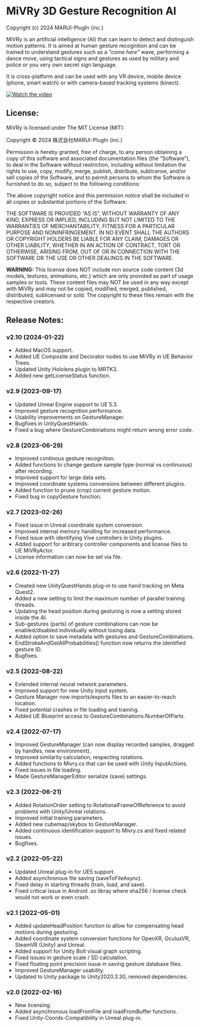 # MiVRy 3D Gesture Recognition AI
Copyright (c) 2024 MARUI-PlugIn (inc.)

MiVRy is an artificial intelligence (AI) that can learn to detect and distinguish motion patterns. It is aimed at human gesture recognition and can be trained to understand gestures such as a *"come here"* wave, performing a dance move, using tactical signs and gestures as used by military and police or you very own secret sign language.

It is cross-platform and can be used with any VR device, mobile device (phone, smart watch) or with camera-based tracking systems (kinect).

[![Watch the video](https://img.youtube.com/vi/N-84gPjY0Eo/hqdefault.jpg)](https://youtu.be/N-84gPjY0Eo)

## License:
MiVRy is licensed under The MIT License (MIT):

Copyright © 2024 株式会社MARUI-PlugIn (inc.)

Permission is hereby granted, free of charge, to any person obtaining a copy of this software and associated documentation files (the “Software”), to deal in the Software without restriction, including without limitation the rights to use, copy, modify, merge, publish, distribute, sublicense, and/or sell copies of the Software, and to permit persons to whom the Software is furnished to do so, subject to the following conditions:

The above copyright notice and this permission notice shall be included in all copies or substantial portions of the Software.

THE SOFTWARE IS PROVIDED “AS IS”, WITHOUT WARRANTY OF ANY KIND, EXPRESS OR IMPLIED, INCLUDING BUT NOT LIMITED TO THE WARRANTIES OF MERCHANTABILITY, FITNESS FOR A PARTICULAR PURPOSE AND NONINFRINGEMENT. IN NO EVENT SHALL THE AUTHORS OR COPYRIGHT HOLDERS BE LIABLE FOR ANY CLAIM, DAMAGES OR OTHER LIABILITY, WHETHER IN AN ACTION OF CONTRACT, TORT OR OTHERWISE, ARISING FROM, OUT OF OR IN CONNECTION WITH THE SOFTWARE OR THE USE OR OTHER DEALINGS IN THE SOFTWARE.

**WARNING:**
This license does NOT include non source code content (3d models, textures, animations, etc.) which are only provided as part of usage samples or tools.
These content files may NOT be used in any way except with MiVRy and may not be copied, modified, merged, published, distributed, sublicensed or sold.
The copyright to these files remain with the respective creators.

## Release Notes:

### v2.10 (2024-01-22)

- Added MacOS support.
- Added UE Composite and Decorator nodes to use MiVRy in UE Behavior Trees.
- Updated Unity Hololens plugin to MRTK3.
- Added new getLicenseStatus function.

### v2.9 (2023-09-17)

- Updated Unreal Engine support to UE 5.3.
- Improved gesture recognition performance.
- Usability improvements on GestureManager.
- Bugfixes in UnityQuestHands.
- Fixed a bug where GestureCombinations might return wrong error code.

### v2.8 (2023-06-29)

- Improved continous gesture recognition.
- Added functions to change gesture sample type (normal vs continuous) after recording.
- Improved support for large data sets.
- Improved coordinate systems conversions between different plugins.
- Added function to prune (crop) current gesture motion.
- Fixed bug in copyGesture function.

### v2.7 (2023-02-26)

- Fixed issue in Unreal coordinate system conversion.
- Improved internal memory handling for increased performance.
- Fixed issue with identifying Vive controllers in Unity plugins.
- Added support for aribtrary controller components and license files to UE MiVRyActor.
- License information can now be set via file.

### v2.6 (2022-11-27)

- Created new UnityQuestHands plug-in to use hand tracking on Meta Quest2.
- Added a new setting to limit the maximum number of parallel training threads.
- Updating the head position during gesturing is now a setting stored inside the AI.
- Sub-gestures (parts) of gesture combinations can now be enabled/disabled individually without losing data.
- Added option to save metadata with gestures and GestureCombinations.
- EndStrokeAndGetAllProbabilities() function now returns the identified gesture ID.
- Bugfixes.

### v2.5 (2022-08-22)

- Extended internal neural network parameters.
- Improved support for new Unity input system.
- Gesture Manager now imports/exports files to an easier-to-reach location.
- Fixed potential crashes in file loading and training.
- Added UE Blueprint access to GestureCombinations.NumberOfParts.

### v2.4 (2022-07-17)

- Improved GestureManager (can now display recorded samples, dragged by handles, new environment).
- Improved similarity calculation, respecting rotations.
- Added functions to Mivry.cs that can be used with Unity InputActions.
- Fixed issues in file loading.
- Made GestureManagerEditor serialize (save) settings.

### v2.3 (2022-06-21)

- Added RotationOrder setting to RotationalFrameOfReference to avoid problems with Unity/Unreal rotations.
- Improved initial training parameters.
- Added new cubemap/skybox to GestureManager.
- Added continuous identification support to Mivry.cs and fixed related issues.
- Bugfixes.

### v2.2 (2022-05-22)

- Updated Unreal plug-in for UE5 support.
- Added asynchronous file saving (saveToFileAsync).
- Fixed delay in starting threads (train, load, and save).
- Fixed critical issue in Android .so libray where sha256 / license check would not work or even crash.

### v2.1 (2022-05-01)

- Added updateHeadPosition function to allow for compensating head motions during gesturing.
- Added coordinate system conversion functions for OpenXR, OculusVR, SteamVR (Unity) and Unreal.
- Added support for Unity Bolt visual graph scripting.
- Fixed issues in gesture scale / SD calculation.
- Fixed floating point precision issue in saving gesture database files.
- Improved GestureManager usability.
- Updated to Unity package to Unity2020.3.30, removed dependencies.

### v2.0 (2022-02-16)

- New licensing.
- Added asynchronous loadFromFile and loadFromBuffer functions.
- Fixed Unity-Coords-Compatibility in Unreal plug-in.
